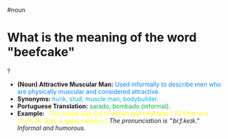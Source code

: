 #noun

# What is the meaning of the word "beefcake"
?
* **(Noun) Attractive Muscular Man:** <span style="color:rgb(0, 132, 255)">Used informally to describe men who are physically muscular and considered attractive.</span>
* **Synonyms:** <span style="color:rgb(0, 176, 240)">hunk, stud, muscle man, bodybuilder.</span>
* **Portuguese Translation:** <span style="color:rgb(0, 176, 80)">sarado, bombado (informal).</span>
* **Example:** <span style="color:rgb(255, 255, 0)">"The movie was full of action and beefcake." (O filme era cheio de ação e galãs sarados.)</span>
*The pronunciation is "ˈbiːf.keɪk." Informal and humorous.*
<!--SR:!2025-07-10,1,230-->

